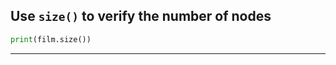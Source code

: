 
## Use `size()` to verify the number of nodes
```python
print(film.size())
```
-------------------------------------------------

[for speaker]: <> (Now we should have a Linked List that contains a total of 8 nodes that represent 8 appointments for auditions in succession. We can verify the number of nodes by using the size[] function)